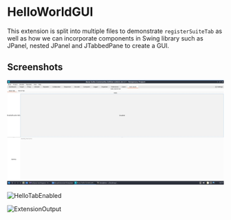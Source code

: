 # HelloWorldGUI

This extension is split into multiple files to demonstrate `registerSuiteTab` as well as how we can incorporate components in Swing library such as JPanel, nested JPanel and JTabbedPane to create a GUI.

## Screenshots
![HelloTabDisabled](/HelloWorldGUI/images/HelloTabDisabled.jpg)


![HelloTabEnabled](/images/HelloTabEnabled.jpg)


![ExtensionOutput](/images/ExtensionOutput.jpg)

